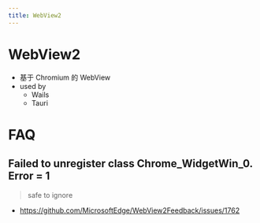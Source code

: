 ```yaml
---
title: WebView2
---
```


# WebView2

- 基于 Chromium 的 WebView
- used by
  - Wails
  - Tauri

# FAQ

## Failed to unregister class Chrome_WidgetWin_0. Error = 1

> safe to ignore

- https://github.com/MicrosoftEdge/WebView2Feedback/issues/1762
